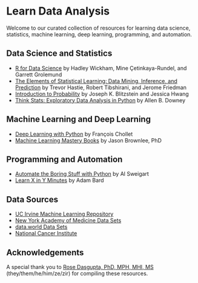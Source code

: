 # Learn Data Analysis

Welcome to our curated collection of resources for learning data science, statistics, machine learning, deep learning, programming, and automation.

## Data Science and Statistics

- [R for Data Science](https://r4ds.hadley.nz/) by Hadley Wickham, Mine Çetinkaya-Rundel, and Garrett Grolemund
- [The Elements of Statistical Learning: Data Mining, Inference, and Prediction](https://hastie.su.domains/Papers/ESLII.pdf) by Trevor Hastie, Robert Tibshirani, and Jerome Friedman
- [Introduction to Probability](https://drive.google.com/file/d/1VmkAAGOYCTORq1wxSQqy255qLJjTNvBI/edit) by Joseph K. Blitzstein and Jessica Hwang
- [Think Stats: Exploratory Data Analysis in Python](https://greenteapress.com/thinkstats2/thinkstats2.pdf) by Allen B. Downey

## Machine Learning and Deep Learning

- [Deep Learning with Python](https://sourestdeeds.github.io/pdf/Deep%20Learning%20with%20Python.pdf) by François Chollet
- [Machine Learning Mastery Books](https://github.com/jbrownlee/Books) by Jason Brownlee, PhD

## Programming and Automation

- [Automate the Boring Stuff with Python](https://automatetheboringstuff.com/) by Al Sweigart
- [Learn X in Y Minutes](https://learnxinyminutes.com/) by Adam Bard

## Data Sources

- [UC Irvine Machine Learning Repository](https://archive.ics.uci.edu/)
- [New York Academy of Medicine Data Sets](https://www.nyam.org/library/collections-and-resources/data-sets/)
- [data.world Data Sets](https://data.world/datasets/health)
- [National Cancer Institute](https://seer.cancer.gov/)

## Acknowledgements
A special thank you to [Rose Dasgupta, PhD, MPH, MHI, MS](https://github.com/pritikadasgupta) (they/them/he/him/ze/zir) for compiling these resources.

